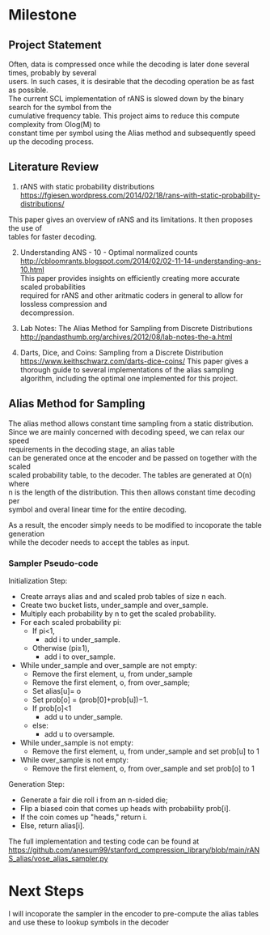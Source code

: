 # Milestone 


## Project Statement

Often, data is compressed once while the decoding is later done several times, probably by several<br/> 
users. In such cases, it is desirable that the decoding operation be as fast as possible.<br/> 
The current SCL implementation of rANS is slowed down by the binary search for the symbol from the <br/>
cumulative frequency table. This project aims to reduce this compute complexity from Olog(M) to <br/>
constant time per symbol using the Alias method and subsequently speed up the decoding process. <br/> 

## Literature Review
1. rANS with static probability distributions<br/>
 https://fgiesen.wordpress.com/2014/02/18/rans-with-static-probability-distributions/<br/>
 
 This paper gives an overview of rANS and its limitations. It then proposes the use of<br/>
 tables for faster decoding.
 
 
2. Understanding ANS - 10 - Optimal normalized counts <br/>
 http://cbloomrants.blogspot.com/2014/02/02-11-14-understanding-ans-10.html<br/>
 This paper provides insights on efficiently creating more accurate scaled probabilities<br/>
 required for rANS and other aritmatic coders in general to allow for lossless compression and <br/>
 decompression. 
 
 
3. Lab Notes: The Alias Method for Sampling from Discrete Distributions <br/>
   http://pandasthumb.org/archives/2012/08/lab-notes-the-a.html



4. Darts, Dice, and Coins: Sampling from a Discrete Distribution<br/>
   https://www.keithschwarz.com/darts-dice-coins/
   This paper gives a thorough guide to several implementations of the alias sampling algorithm, including
   the optimal one implemented for this project.


## Alias Method for Sampling
The alias method allows constant time sampling from a static distribution.<br /> 
Since we are mainly concerned with decoding speed, we can relax our speed <br/>
requirements in the decoding stage, an alias table <br />
can be generated once at the encoder and be passed on together with the scaled <br />
scaled probability table, to the decoder. The tables are generated at O(n) where<br /> 
n is the length of the distribution. This then allows constant time decoding per <br/>
symbol and overal linear time for the entire decoding.<br />

As a result, the encoder simply needs to be modified to incoporate the table generation<br/>
while the decoder needs to accept the tables as input. 




### Sampler Pseudo-code

Initialization Step:<br />
- Create arrays alias and and scaled prob tables of size n each.<br />
 - Create two bucket lists, under_sample and over_sample.<br />
  - Multiply each probability by n to get the scaled probability.<br />
  - For each scaled probability pi:<br />
      - If pi<1,<br />
        - add i to under_sample.<br />
      - Otherwise (pi≥1),<br />
         - add i to over_sample.<br />
  - While under_sample and over_sample are not empty:<br />
      - Remove the first element, u, from under_sample<br />
      - Remove the first element, o, from over_sample; <br />
      - Set alias[u]= o
      - Set prob[o] = (prob[0]+prob[u])−1. <br />
      - If prob[o]<1<br />
        - add u to under_sample.<br />
      - else:<br />
        - add u to oversample.<br />
  - While under_sample is not empty:<br />
      - Remove the first element, u, from under_sample and set prob[u] to 1<br />
  - While over_sample is not empty: <br />
      - Remove the first element, o, from over_sample and set prob[o] to 1<br />
 
Generation Step:<br />
  - Generate a fair die roll i from an n-sided die; <br />
  - Flip a biased coin that comes up heads with probability prob[i].<br />
  - If the coin comes up "heads," return i.<br />
  - Else, return alias[i].<br />
  
The full implementation and testing code can be found at https://github.com/anesum99/stanford_compression_library/blob/main/rANS_alias/vose_alias_sampler.py



# Next Steps
I will incoporate the sampler in the encoder to pre-compute the alias tables and use these to lookup 
symbols in the decoder
